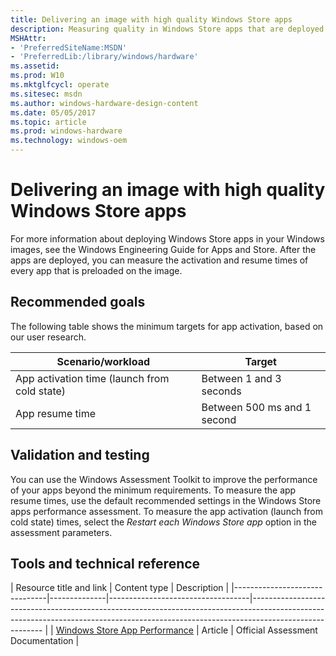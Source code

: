 ```yaml
---
title: Delivering an image with high quality Windows Store apps
description: Measuring quality in Windows Store apps that are deployed with a Windows image
MSHAttr:
- 'PreferredSiteName:MSDN'
- 'PreferredLib:/library/windows/hardware'
ms.assetid: 
ms.prod: W10
ms.mktglfcycl: operate
ms.sitesec: msdn
ms.author: windows-hardware-design-content
ms.date: 05/05/2017
ms.topic: article
ms.prod: windows-hardware
ms.technology: windows-oem
---
```


# Delivering an image with high quality Windows Store apps

For more information about deploying Windows Store apps in your Windows images, see the Windows Engineering Guide for Apps and Store. After the apps are deployed, you can measure the activation and resume times of every app that is preloaded on the image.

## Recommended goals

The following table shows the minimum targets for app activation, based on our user research.

| Scenario/workload                            | Target |
|----------------------------------------------|----------------------------|
| App activation time (launch from cold state) | Between 1 and 3 seconds |
| App resume time                              | Between 500 ms and 1 second |


## Validation and testing

You can use the Windows Assessment Toolkit to improve the performance of your apps beyond the minimum requirements. To measure the app resume times, use the default recommended settings in the Windows Store apps performance assessment. To measure the app activation (launch from cold state) times, select the *Restart each Windows Store app* option in the assessment parameters.

## Tools and technical reference

| Resource title and link        | Content type | Description                       | 
|-------------------------------|--------------|-----------------------------------|-------------------------------------------------------------------------------------------------------------------------------------------------------------------------------------- |
| [Windows Store App Performance](https://msdn.microsoft.com/en-us/library/windows/hardware/dn246955.aspx) | Article      | Official Assessment Documentation | 


